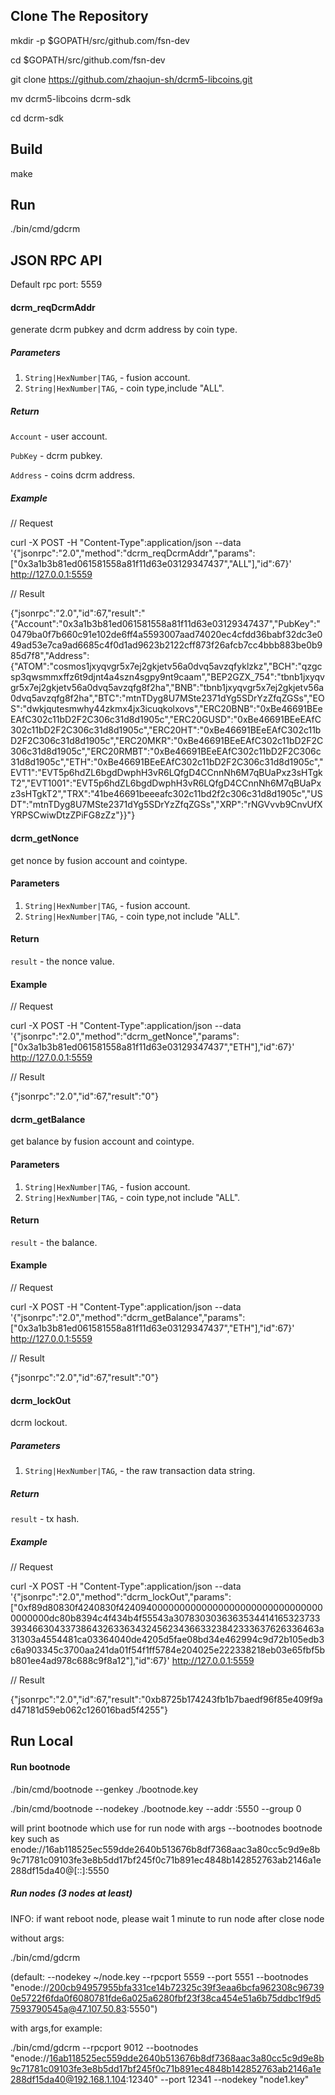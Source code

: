 ## Clone The Repository
mkdir -p $GOPATH/src/github.com/fsn-dev

cd $GOPATH/src/github.com/fsn-dev

git clone https://github.com/zhaojun-sh/dcrm5-libcoins.git 

mv dcrm5-libcoins dcrm-sdk

cd dcrm-sdk

## Build

make

## Run

./bin/cmd/gdcrm

## JSON RPC API

Default rpc port: 5559

#### dcrm_reqDcrmAddr

generate dcrm pubkey and dcrm address by coin type.

##### Parameters

1. `String|HexNumber|TAG`, - fusion account.
2. `String|HexNumber|TAG`, - coin type,include "ALL".

##### Return

`Account` - user account.

`PubKey` - dcrm pubkey.

`Address` - coins dcrm address.

##### Example

// Request

curl -X POST -H "Content-Type":application/json --data '{"jsonrpc":"2.0","method":"dcrm_reqDcrmAddr","params":["0x3a1b3b81ed061581558a81f11d63e03129347437","ALL"],"id":67}' http://127.0.0.1:5559

// Result

{"jsonrpc":"2.0","id":67,"result":"{\"Account\":\"0x3a1b3b81ed061581558a81f11d63e03129347437\",\"PubKey\":\"0479ba0f7b660c91e102de6ff4a5593007aad74020ec4cfdd36babf32dc3e049ad53e7ca9ad6685c4f0d1ad9623b2122cff873f26afcb7cc4bbb883be0b985d7f8\",\"Address\":{\"ATOM\":\"cosmos1jxyqvgr5x7ej2gkjetv56a0dvq5avzqfyklzkz\",\"BCH\":\"qzgcsp3qwsmmxffz6t9djnt4a4szn4sgpy9nt9caam\",\"BEP2GZX_754\":\"tbnb1jxyqvgr5x7ej2gkjetv56a0dvq5avzqfg8f2ha\",\"BNB\":\"tbnb1jxyqvgr5x7ej2gkjetv56a0dvq5avzqfg8f2ha\",\"BTC\":\"mtnTDyg8U7MSte2371dYg5SDrYzZfqZGSs\",\"EOS\":\"dwkjqutesmwhy44zkmx4jx3icuqkolxovs\",\"ERC20BNB\":\"0xBe46691BEeEAfC302c11bD2F2C306c31d8d1905c\",\"ERC20GUSD\":\"0xBe46691BEeEAfC302c11bD2F2C306c31d8d1905c\",\"ERC20HT\":\"0xBe46691BEeEAfC302c11bD2F2C306c31d8d1905c\",\"ERC20MKR\":\"0xBe46691BEeEAfC302c11bD2F2C306c31d8d1905c\",\"ERC20RMBT\":\"0xBe46691BEeEAfC302c11bD2F2C306c31d8d1905c\",\"ETH\":\"0xBe46691BEeEAfC302c11bD2F2C306c31d8d1905c\",\"EVT1\":\"EVT5p6hdZL6bgdDwphH3vR6LQfgD4CCnnNh6M7qBUaPxz3sHTgkT2\",\"EVT1001\":\"EVT5p6hdZL6bgdDwphH3vR6LQfgD4CCnnNh6M7qBUaPxz3sHTgkT2\",\"TRX\":\"41be46691beeeafc302c11bd2f2c306c31d8d1905c\",\"USDT\":\"mtnTDyg8U7MSte2371dYg5SDrYzZfqZGSs\",\"XRP\":\"rNGVvvb9CnvUfXYRPSCwiwDtzZPiFG8zZz\"}}"}

#### dcrm_getNonce

get nonce by fusion account and cointype.

#### Parameters

1. `String|HexNumber|TAG`, - fusion account.
2. `String|HexNumber|TAG`, - coin type,not include "ALL".

#### Return

`result` - the nonce value.

#### Example

// Request

curl -X POST -H "Content-Type":application/json --data '{"jsonrpc":"2.0","method":"dcrm_getNonce","params":["0x3a1b3b81ed061581558a81f11d63e03129347437","ETH"],"id":67}' http://127.0.0.1:5559

// Result

{"jsonrpc":"2.0","id":67,"result":"0"}

#### dcrm_getBalance

get balance by fusion account and cointype.

#### Parameters

1. `String|HexNumber|TAG`, - fusion account.
2. `String|HexNumber|TAG`, - coin type,not include "ALL".

#### Return

`result` - the balance.

#### Example

// Request

curl -X POST -H "Content-Type":application/json --data '{"jsonrpc":"2.0","method":"dcrm_getBalance","params":["0x3a1b3b81ed061581558a81f11d63e03129347437","ETH"],"id":67}' http://127.0.0.1:5559

// Result

{"jsonrpc":"2.0","id":67,"result":"0"}

#### dcrm_lockOut

dcrm lockout.

##### Parameters

1. `String|HexNumber|TAG`, - the raw transaction data string.

##### Return

`result` - tx hash.

##### Example

// Request

curl -X POST -H "Content-Type":application/json --data '{"jsonrpc":"2.0","method":"dcrm_lockOut","params":["0xf89d80830f4240830f42409400000000000000000000000000000000000000dc80b8394c4f434b4f55543a3078303036363534414165323733393466304337386432633634324562343663323842333637626336463a31303a4554481ca03364040de4205d5fae08bd34e462994c9d72b105edb3c6a903345c3700aa241da01f54f1ff5784e204025e222338218eb03e65fbf5bb801ee4ad978c688c9f8a12"],"id":67}' http://127.0.0.1:5559

// Result

{"jsonrpc":"2.0","id":67,"result":"0xb8725b174243fb1b7baedf96f85e409f9ad47181d59eb062c126016bad5f4255"}

## Run Local

#### Run bootnode
./bin/cmd/bootnode --genkey ./bootnode.key

./bin/cmd/bootnode --nodekey ./bootnode.key --addr :5550 --group 0

will print bootnode which use for run node with args --bootnodes
bootnode key such as enode://16ab118525ec559dde2640b513676b8df7368aac3a80cc5c9d9e8b9c71781c09103fe3e8b5dd17bf245f0c71b891ec4848b142852763ab2146a1e288df15da40@[::]:5550

##### Run nodes (3 nodes at least)
INFO: if want reboot node, please wait 1 minute to run node after close node

without args:

./bin/cmd/gdcrm

(default: --nodekey ~/node.key --rpcport 5559 --port 5551 --bootnodes "enode://200cb94957955bfa331ce14b72325c39f3eaa6bcfa962308c967390e5722f6fda0f6080781fde6a025a6280fbf23f38ca454e51a6b75ddbc1f9d57593790545a@47.107.50.83:5550")

with args,for example:

./bin/cmd/gdcrm --rpcport 9012 --bootnodes "enode://16ab118525ec559dde2640b513676b8df7368aac3a80cc5c9d9e8b9c71781c09103fe3e8b5dd17bf245f0c71b891ec4848b142852763ab2146a1e288df15da40@192.168.1.104:12340" --port 12341 --nodekey "node1.key"

